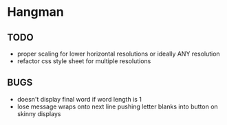 # Hangman

## TODO
- proper scaling for lower horizontal resolutions or ideally ANY resolution
- refactor css style sheet for multiple resolutions

## BUGS
- doesn't display final word if word length is 1
- lose message wraps onto next line pushing letter blanks into button on skinny displays




